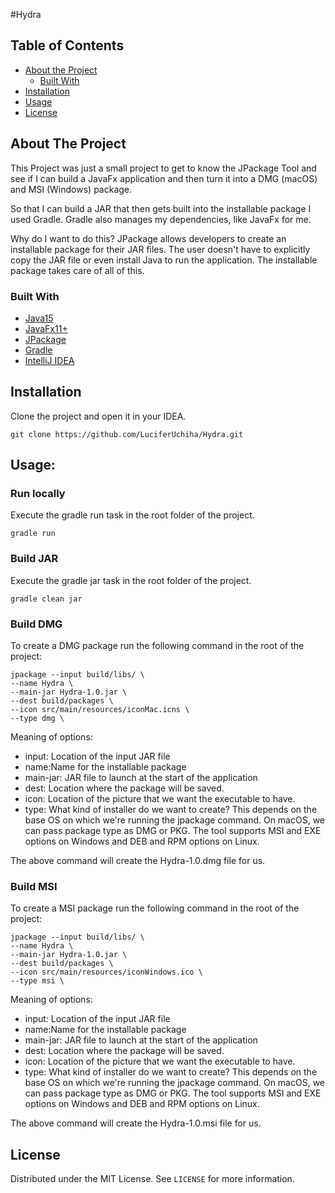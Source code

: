 #Hydra
## Table of Contents

* [About the Project](#about-the-project)
  * [Built With](#built-with)
* [Installation](#installation)
* [Usage](#usage)
* [License](#license)

## About The Project

This Project was just a small project to get to know the JPackage Tool  and see if I can build a JavaFx 
application and then turn it into a DMG (macOS) and MSI (Windows) package.

So that I can build a JAR that then gets built into the installable package I used Gradle. Gradle also manages my 
dependencies, like JavaFx for me.

Why do I want to do this? JPackage allows developers to create an installable package for their JAR files. The 
user doesn't have to explicitly copy the JAR file or even install Java to run the application. The installable package takes care of all of this.

### Built With
* [Java15](https://openjdk.java.net/projects/jdk/15/)
* [JavaFx11+](https://openjfx.io/index.html)
* [JPackage](https://docs.oracle.com/en/java/javase/14/jpackage/packaging-overview.html#GUID-C1027043-587D-418D-8188-EF8F44A4C06A)
* [Gradle](https://gradle.org/)
* [IntelliJ IDEA](https://www.jetbrains.com/idea/)

## Installation

Clone the project and open it in your IDEA.
```shell 
git clone https://github.com/LuciferUchiha/Hydra.git
```

## Usage:
### Run locally
Execute the gradle run task in the root folder of the project.
```shell 
gradle run
```

### Build JAR
Execute the gradle jar task in the root folder of the project.
```shell 
gradle clean jar
```

### Build DMG
To create a DMG package run the following command in the root of the project:
```
jpackage --input build/libs/ \
--name Hydra \
--main-jar Hydra-1.0.jar \
--dest build/packages \
--icon src/main/resources/iconMac.icns \
--type dmg \
```
Meaning of options:

- input: Location of the input JAR file
- name:Name for the installable package
- main-jar: JAR file to launch at the start of the application
- dest: Location where the package will be saved.
- icon: Location of the picture that we want the executable to have.
- type: What kind of installer do we want to create? This depends on the base OS on which we're running the 
  jpackage command. On macOS, we can pass package type as DMG or PKG. The tool supports MSI and EXE options on Windows and DEB and RPM options on Linux.

The above command will create the Hydra-1.0.dmg file for us.

### Build MSI
To create a MSI package run the following command in the root of the project:
```
jpackage --input build/libs/ \
--name Hydra \
--main-jar Hydra-1.0.jar \
--dest build/packages \
--icon src/main/resources/iconWindows.ico \
--type msi \
```
Meaning of options:

- input: Location of the input JAR file
- name:Name for the installable package
- main-jar: JAR file to launch at the start of the application
- dest: Location where the package will be saved.
- icon: Location of the picture that we want the executable to have.
- type: What kind of installer do we want to create? This depends on the base OS on which we're running the
  jpackage command. On macOS, we can pass package type as DMG or PKG. The tool supports MSI and EXE options on Windows and DEB and RPM options on Linux.

The above command will create the Hydra-1.0.msi file for us.


## License

Distributed under the MIT License. See `LICENSE` for more information.